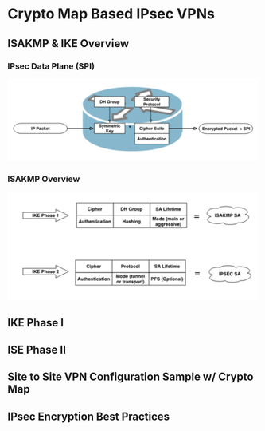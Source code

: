 # Crypto Map Based IPsec VPNs

## ISAKMP & IKE Overview

### IPsec Data Plane (SPI)

![SPI](https://github.com/gil-ryan/grs-networking-public/blob/master/network-utilities/vpn/ipsec-vpn/spi.PNG)

### ISAKMP Overview

![Phases I & II](https://github.com/gil-ryan/grs-networking-public/blob/master/network-utilities/vpn/ipsec-vpn/isakmps.PNG)

## IKE Phase I

## ISE Phase II

## Site to Site VPN Configuration Sample w/ Crypto Map

## IPsec Encryption Best Practices

